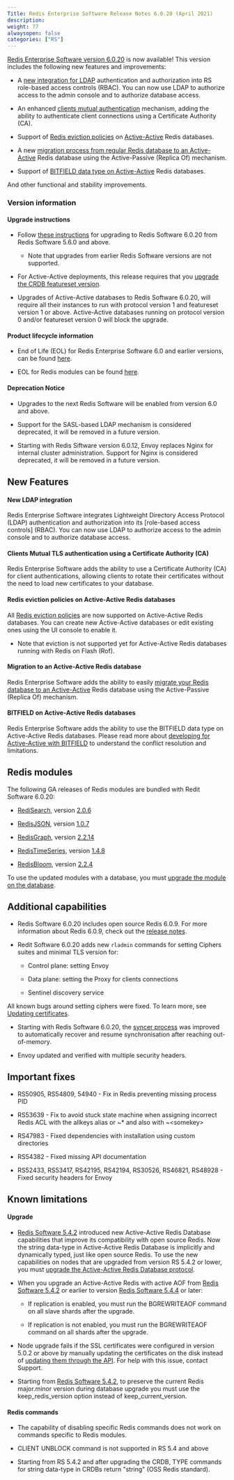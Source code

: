 ```yaml
---
Title: Redis Enterprise Software Release Notes 6.0.20 (April 2021)
description:
weight: 77
alwaysopen: false
categories: ["RS"]
---
```

[Redis Enterprise Software version 6.0.20](https://redislabs.com/redis-enterprise-software/download-center/software/)
is now available! This version includes the following new features and
improvements:

-   A [new integration for LDAP](https://docs.redislabs.com/latest/rs/security/ldap/) authentication and
    authorization into RS role-based access controls (RBAC). You can now use
    LDAP to authorize access to the admin console and to authorize database
    access.

-   An enhanced [clients mutual authentication](https://docs.redislabs.com/latest/rs/security/tls-ssl/)
    mechanism, adding the ability to authenticate client connections using a
    Certificate Authority (CA).

-   Support of [Redis eviction
    policies](https://docs.redislabs.com/latest/rs/administering/database-operations/eviction-policy/)
    on
    [Active-Active](https://docs.redislabs.com/latest/rs/administering/creating-databases/create-active-active/)
    Redis databases.

-   A new [migration process from regular Redis database to an Active-Active](https://docs.redislabs.com/latest/rs/administering/database-operations/migrate-to-active-active/)
    Redis database using the Active-Passive (Replica Of) mechanism.

-   Support of [BITFIELD data type on Active-Active](https://docs.redislabs.com/latest/rs/references/developing-for-active-active/developing-strings-active-active/)
    Redis databases.

And other functional and stability improvements.

### Version information

#### Upgrade instructions

-   Follow [these instructions](https://docs.redislabs.com/latest/rs/installing-upgrading/upgrading/)
    for upgrading to Redis Software 6.0.20 from Redis Software 5.6.0 and above.

    -   Note that upgrades from earlier Redis Software versions are not supported.

-   For Active-Active deployments, this release requires that you [upgrade the CRDB featureset version](https://docs.redislabs.com/latest/rs/installing-upgrading/upgrading/#upgrading-activeactive-databases).

-   Upgrades of Active-Active databases to Redis Software 6.0.20, will require all their
    instances to run with protocol version 1 and featureset version 1 or above.
    Active-Active databases running on protocol version 0 and/or featureset
    version 0 will block the upgrade.

#### Product lifecycle information

-   End of Life (EOL) for Redis Enterprise Software 6.0 and earlier 
    versions, can be found
    [here](https://docs.redislabs.com/latest/rs/administering/product-lifecycle/).

-   EOL for Redis modules can be found
    [here](https://docs.redislabs.com/latest/modules/modules-lifecycle/#modules-endoflife-schedule).

#### Deprecation Notice

-   Upgrades to the next Redis Software will be enabled from version 6.0 and above.

-   Support for the SASL-based LDAP mechanism is considered deprecated, it will
    be removed in a future version.

-   Starting with Redis Siftware version 6.0.12, Envoy replaces Nginx for internal cluster administration.
    Support for Nginx is considered deprecated, it will be removed in a future
    version.

## New Features

#### New LDAP integration

Redis Enterprise Software integrates Lightweight Directory Access Protocol
(LDAP) authentication and authorization into its [role-based access controls]
(RBAC). You can now use LDAP to authorize access to the admin console and to
authorize database access.

#### Clients Mutual TLS authentication using a Certificate Authority (CA)

Redis Enterprise Software adds the ability to use a Certificate Authority (CA)
for client authentications, allowing clients to rotate their certificates
without the need to load new certificates to your database.

#### Redis eviction policies on Active-Active Redis databases

All [Redis eviction policies](https://docs.redislabs.com/latest/rs/administering/database-operations/eviction-policy/)
are now supported on Active-Active Redis databases. You can create new
Active-Active databases or edit existing ones using the UI console to enable it.

-   Note that eviction is not supported yet for Active-Active Redis databases
    running with Redis on Flash (Rof).

#### Migration to an Active-Active Redis database

Redis Enterprise Software adds the ability to easily [migrate your Redis
database to an Active-Active](https://docs.redislabs.com/latest/rs/administering/database-operations/migrate-to-active-active/)
Redis database using the Active-Passive (Replica Of) mechanism.

#### BITFIELD on Active-Active Redis databases

Redis Enterprise Software adds the ability to use the BITFIELD data type on
Active-Active Redis databases. Please read more about [developing for Active-Active with BITFIELD](https://docs.redislabs.com/latest/rs/references/developing-for-active-active/developing-strings-active-active/)
to understand the conflict resolution and limitations.

## Redis modules

The following GA releases of Redis modules are bundled with Redit Software 6.0.20:

-   [RediSearch](https://redislabs.com/redis-enterprise/redis-search/), version
    [2.0.6](https://docs.redislabs.com/latest/modules/redisearch/release-notes/redisearch-2.0-release-notes/)

-   [RedisJSON](https://redislabs.com/redis-enterprise/redis-json/), version
    [1.0.7](https://docs.redislabs.com/latest/modules/redisjson/release-notes/redisjson-1.0-release-notes/)

-   [RedisGraph](https://redislabs.com/redis-enterprise/redis-graph/), version
    [2.2.14](https://docs.redislabs.com/latest/modules/redisgraph/release-notes/)

-   [RedisTimeSeries](https://redislabs.com/redis-enterprise/redis-time-series/),
    version
    [1.4.8](https://docs.redislabs.com/latest/modules/redistimeseries/release-notes/)

-   [RedisBloom](https://redislabs.com/redis-enterprise/redis-bloom/), version
    [2.2.4](https://docs.redislabs.com/latest/modules/redisbloom/release-notes/redisbloom-2.2-release-notes/)

To use the updated modules with a database, you must [upgrade the module on the
database](https://docs.redislabs.com/latest/modules/upgrading-rs/#upgrading-the-module-for-the-database).

## Additional capabilities

-   Redis Software 6.0.20 includes open source Redis 6.0.9. For more information about Redis
    6.0.9, check out the [release notes](https://raw.githubusercontent.com/redis/redis/6.0.6/00-RELEASENOTES).

-   Redit Software 6.0.20 adds new `rladmin` commands for setting Ciphers suites and minimal
    TLS version for:

    -   Control plane: setting Envoy

    -   Data plane: setting the Proxy for clients connections

    -   Sentinel discovery service

All known bugs around setting ciphers were fixed.  To learn more, see [Updating certificates](https://docs.redislabs.com/latest/rs/administering/cluster-operations/updating-certificates/#cipher-configuration).

-   Starting with Redis Software 6.0.20, the [syncer process](https://docs.redislabs.com/latest/rs/administering/designing-production/active-active/#syncer-process)
    was improved to automatically recover and resume synchronisation after
    reaching out-of-memory.

-   Envoy updated and verified with multiple security headers.


## Important fixes

-   RS50905, RS54809, 54940 - Fix in Redis preventing missing process PID

-   RS53639 - Fix to avoid stuck state machine when assigning incorrect Redis
    ACL with the allkeys alias or \~\* and also with \~\<somekey\>

-   RS47983 - Fixed dependencies with installation using custom directories

-   RS54382 - Fixed missing API documentation

-   RS52433, RS53417, RS42195, RS42194, RS30526, RS46821, RS48928 - Fixed
    security headers for Envoy

## Known limitations

#### Upgrade

-   [Redis Software 5.4.2](https://docs.redislabs.com/latest/rs/release-notes/rs-5-4-2-april-2019/)
    introduced new Active-Active Redis Database capabilities that improve its
    compatibility with open source Redis. Now the string data-type in
    Active-Active Redis Database is implicitly and dynamically typed, just like
    open source Redis. To use the new capabilities on nodes that are upgraded
    from version RS 5.4.2 or lower, you must 
    [upgrade the Active-Active Redis Database protocol](https://docs.redislabs.com/latest/rs/installing-upgrading/upgrading/#upgrading-crdbs).

-   When you upgrade an Active-Active Redis with active AOF from [Redis Software 5.4.2](https://docs.redislabs.com/latest/rs/release-notes/rs-5-4-2-april-2019/)
    or earlier to version [Redis Software 5.4.4](https://docs.redislabs.com/latest/rs/release-notes/rs-5-4-4-june-2019/)
    or later:

    -   If replication is enabled, you must run the BGREWRITEAOF command on all
        slave shards after the upgrade.

    -   If replication is not enabled, you must run the BGREWRITEAOF command on
        all shards after the upgrade.

-   Node upgrade fails if the SSL certificates were configured in version 5.0.2
    or above by manually updating the certificates on the disk instead of
    [updating them through the API](https://docs.redislabs.com/latest/rs/administering/cluster-operations/updating-certificates/).
    For help with this issue, contact Support.

-   Starting from [Redis Software 5.4.2](https://docs.redislabs.com/latest/rs/release-notes/rs-5-4-2-april-2019/),
    to preserve the current Redis major.minor version during database upgrade
    you must use the keep_redis_version option instead of keep_current_version.

#### Redis commands 

-   The capability of disabling specific Redis commands does not work on
    commands specific to Redis modules.

-   CLIENT UNBLOCK command is not supported in RS 5.4 and above

-   Starting from RS 5.4.2 and after upgrading the CRDB, TYPE commands for
    string data-type in CRDBs return "string" (OSS Redis standard).
